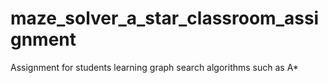 # maze_solver_a_star_classroom_assignment
Assignment for students learning graph search algorithms such as A*
